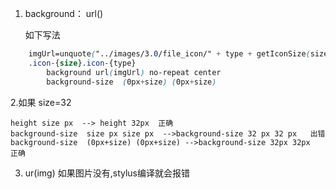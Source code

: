 
1. background： url()

    如下写法
```css
    imgUrl=unquote("../images/3.0/file_icon/" + type + getIconSize(size) + "x" + getIconSize(size) + ".png")
    .icon-{size}.icon-{type}
        background url(imgUrl) no-repeat center
        background-size  (0px+size) (0px+size)
```

2.如果 size=32

    height size px  --> height 32px  正确
    background-size  size px size px  -->background-size 32 px 32 px   出错
    background-size  (0px+size) (0px+size) -->background-size 32px 32px   正确

3. ur(img) 如果图片没有,stylus编译就会报错


